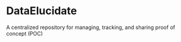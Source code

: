 # DataElucidate
A centralized repository for managing, tracking, and sharing proof of concept (POC)
